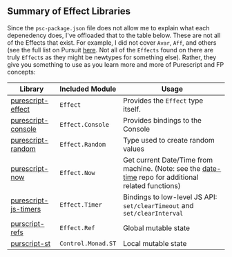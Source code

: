 ## Summary of Effect Libraries

Since the `psc-package.json` file does not allow me to explain what each depenedency does, I've offloaded that to the table below. These are not all of the Effects that exist. For example, I did not cover `Avar`, `Aff`, and others (see the full list on Pursuit [here](https://pursuit.purescript.org/search?q=Effect). Not all of the `Effects` found on there are truly `Effect`s as they might be newtypes for something else). Rather, they give you something to use as you learn more and more of Purescript and FP concepts:

| Library | Included Module | Usage
| - | - | - |
| [purescript-effect](https://pursuit.purescript.org/packages/purescript-effect/2.0.0) | `Effect` | Provides the `Effect` type itself.
| [purescript-console](https://pursuit.purescript.org/packages/purescript-console/4.1.0) | `Effect.Console` | Provides bindings to the Console
| [purescript-random](https://pursuit.purescript.org/packages/purescript-random/4.0.0) | `Effect.Random` | Type used to create random values
| [purescript-now](https://pursuit.purescript.org/packages/purescript-now/4.0.0/docs/Effect.Now) | `Effect.Now` | Get current Date/Time from machine. (Note: see the [date-time](https://pursuit.purescript.org/packages/purescript-datetime/4.0.0) repo for additional related functions)
| [purescript-js-timers](https://pursuit.purescript.org/packages/purescript-js-timers/4.0.1) | `Effect.Timer` | Bindings to low-level JS API: `set/clearTimeout` and `set/clearInterval`
| [purscript-refs](https://pursuit.purescript.org/packages/purescript-refs/4.1.0/docs/Effect.Ref) | `Effect.Ref` | Global mutable state
| [purscript-st](https://pursuit.purescript.org/packages/purescript-st/4.0.0/docs/Control.Monad.ST) | `Control.Monad.ST` | Local mutable state
